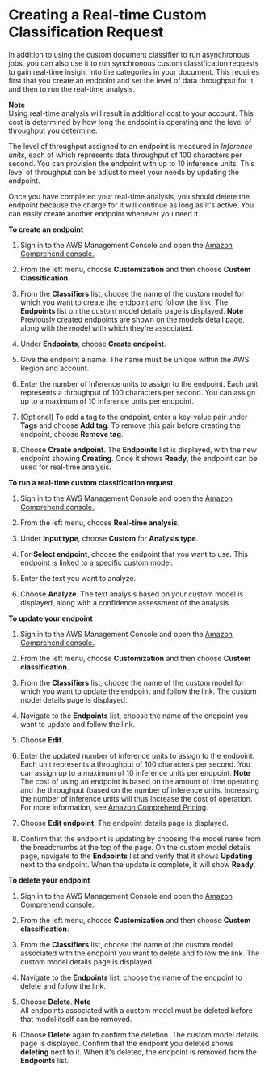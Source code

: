 # Creating a Real\-time Custom Classification Request<a name="getting-started-console-endpoint"></a>

In addition to using the custom document classifier to run asynchronous jobs, you can also use it to run synchronous custom classification requests to gain real\-time insight into the categories in your document\. This requires first that you create an endpoint and set the level of data throughput for it, and then to run the real\-time analysis\.

**Note**  
Using real\-time analysis will result in additional cost to your account\. This cost is determined by how long the endpoint is operating and the level of throughput you determine\. 

The level of throughput assigned to an endpoint is measured in *Inference units*, each of which represents data throughput of 100 characters per second\. You can provision the endpoint with up to 10 inference units\. This level of throughput can be adjust to meet your needs by updating the endpoint\.

Once you have completed your real\-time analysis, you should delete the endpoint because the charge for it will continue as long as it's active\. You can easily create another endpoint whenever you need it\.

**To create an endpoint**

1. Sign in to the AWS Management Console and open the [Amazon Comprehend console\.](https://console.aws.amazon.com/comprehend/home?region=us-east-1#api-explorer:)

1. From the left menu, choose **Customization** and then choose **Custom Classification**\.

1. From the **Classifiers** list, choose the name of the custom model for which you want to create the endpoint and follow the link\. The **Endpoints** list on the custom model details page is displayed\.
**Note**  
Previously created endpoints are shown on the models detail page, along with the model with which they're associated\.

1. Under **Endpoints**, choose **Create endpoint**\. 

1. Give the endpoint a name\. The name must be unique within the AWS Region and account\.

1. Enter the number of inference units to assign to the endpoint\. Each unit represents a throughput of 100 characters per second\. You can assign up to a maximum of 10 inference units per endpoint\.

1. \(Optional\) To add a tag to the endpoint, enter a key\-value pair under **Tags** and choose **Add tag**\. To remove this pair before creating the endpoint, choose **Remove tag**\.

1. Choose **Create endpoint**\. The **Endpoints** list is displayed, with the new endpoint showing **Creating**\. Once it shows **Ready**, the endpoint can be used for real\-time analysis\.

**To run a real\-time custom classification request**

1. Sign in to the AWS Management Console and open the [Amazon Comprehend console\.](https://console.aws.amazon.com/comprehend/home?region=us-east-1#api-explorer:)

1. From the left menu, choose **Real\-time analysis**\.

1. Under **Input type**, choose **Custom** for **Analysis type**\. 

1. For **Select endpoint**, choose the endpoint that you want to use\. This endpoint is linked to a specific custom model\. 

1. Enter the text you want to analyze\. 

1. Choose **Analyze**\. The text analysis based on your custom model is displayed, along with a confidence assessment of the analysis\. 

**To update your endpoint**

1. Sign in to the AWS Management Console and open the [Amazon Comprehend console\.](https://console.aws.amazon.com/comprehend/home?region=us-east-1#api-explorer:)

1. From the left menu, choose **Customization** and then choose **Custom classification**\.

1. From the **Classifiers** list, choose the name of the custom model for which you want to update the endpoint and follow the link\. The custom model details page is displayed\.

1. Navigate to the **Endpoints** list, choose the name of the endpoint you want to update and follow the link\. 

1. Choose **Edit**\.

1. Enter the updated number of inference units to assign to the endpoint\. Each unit represents a throughput of 100 characters per second\. You can assign up to a maximum of 10 inference units per endpoint\. 
**Note**  
The cost of using an endpoint is based on the amount of time operating and the throughput \(based on the number of inference units\. Increasing the number of inference units will thus increase the cost of operation\. For more information, see [Amazon Comprehend Pricing](https://aws.amazon.com/comprehend/pricing)\.

1. Choose **Edit endpoint**\. The endpoint details page is displayed\. 

1. Confirm that the endpoint is updating by choosing the model name from the breadcrumbs at the top of the page\. On the custom model details page, navigate to the **Endpoints** list and verify that it shows **Updating** next to the endpoint\. When the update is complete, it will show **Ready**\.

**To delete your endpoint**

1. Sign in to the AWS Management Console and open the [Amazon Comprehend console\.](https://console.aws.amazon.com/comprehend/home?region=us-east-1#api-explorer:)

1. From the left menu, choose **Customization** and then choose **Custom classification**\.

1. From the **Classifiers** list, choose the name of the custom model associated with the endpoint you want to delete and follow the link\. The custom model details page is displayed\.

1. Navigate to the **Endpoints** list, choose the name of the endpoint to delete and follow the link\. 

1. Choose **Delete**\.
**Note**  
All endpoints associated with a custom model must be deleted before that model itself can be removed\.

1. Choose **Delete** again to confirm the deletion\. The custom model details page is displayed\. Confirm that the endpoint you deleted shows **deleting** next to it\. When it's deleted, the endpoint is removed from the **Endpoints** list\.